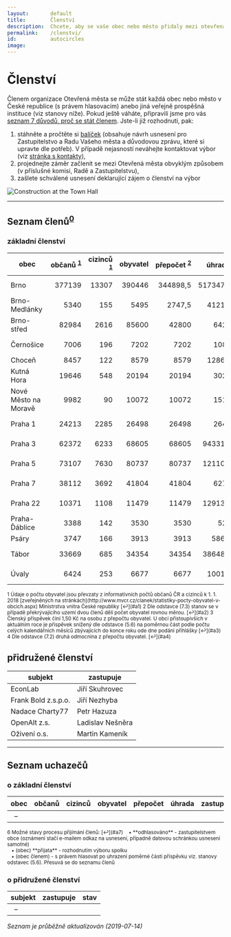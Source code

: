 ```yaml
---
layout:       default
title:        Členství
description:  Chcete, aby se vaše obec nebo město přidaly mezi otevřená města?
permalink:    /clenstvi/
id:           autocircles
image:
---
```


# Členství
Členem organizace Otevřená města se může stát každá obec nebo město v České republice (s právem hlasovacím) anebo jiná veřejně prospěšná instituce (viz stanovy níže). Pokud ještě váháte, připravili jsme pro vás [seznam 7 důvodů, proč se stát členem](/clenstvi/motivace/). Jste-li již rozhodnuti, pak:

1. stáhněte a pročtěte si [balíček](/balicek/) (obsahuje návrh usnesení pro Zastupitelstvo a Radu Vašeho města a důvodovou zprávu, které si upravte dle potřeb). V případě nejasností neváhejte kontaktovat výbor (viz [stránka s kontakty](/kontakty/)),
2. projednejte záměr začlenit se mezi Otevřená města obvyklým způsobem (v příslušné komisi, Radě a Zastupitelstvu),
3. zašlete schválené usnesení deklarující zájem o členství na výbor

![Construction at the Town Hall](/media/thumbnails/construction.jpg)

----

## <span id="Seznam_členů">Seznam členů</span><sup id="a0">[0](#f0)</sup>

### základní členství

obec | občanů&nbsp;<sup id="a1">[1](#f1)</sup> | cizinců &nbsp;<sup id="a1">[1](#f1)</sup> | obyvatel | přepočet&nbsp;<sup id="a2">[2](#f2)</sup> | úhrada&nbsp;<sup id="a3">[3](#f3)</sup> | zastupuje | hlasů&nbsp;<sup id="a4">[4](#f4)</sup> | členství
--- | ---:| ---:| ---:| ---:| ---:| --- | ---:| ---
Brno | 377139 | 13307 | 390446 | 344898,5 | 517347,75 | Ondřej Kotas | 625 | zakládající
Brno-Medlánky | 5340 | 155 | 5495 | 2747,5 | 4121,25 | Kateřina Žůrková | 74 | 2016-07
Brno-střed | 82984 | 2616 | 85600 | 42800 | 64200 | Patrik Doležal | 293 | zakládající
Černošice | 7006 | 196 | 7202 | 7202 | 10803 | Tomáš Kratochvíl | 85 | zakládající
Choceň | 8457 | 122 | 8579 | 8579 | 12868,5 | Jiří Pírko | 93 | 2019-01
Kutná Hora | 19646 | 548 | 20194 | 20194 | 30291 | Lukáš Jelínek | 142 | 2016-06
Nové Město na Moravě | 9982 | 90 | 10072 | 10072 | 15108 | Michal Šmarda | 100 | zakládající
Praha 1  | 24213 | 2285 | 26498 | 26498 | 26498 | Petr Kučera | 163 | 43586
Praha 3 | 62372 | 6233 | 68605 | 68605 | 94331,88 | Štěpán Štrébl | 262 | 43497
Praha 5 | 73107 | 7630 | 80737 | 80737 | 121105,5 | Radomír Palovský | 284 | zakládající
Praha 7 | 38112 | 3692 | 41804 | 41804 | 62706 | Ondřej Profant | 204 | 2016-06
Praha 22 | 10371 | 1108 | 11479 | 11479 | 12913,88 | Ing, Ivo Krátký | 107 | 2019-04
Praha-Ďáblice | 3388 | 142 | 3530 | 3530 | 5295 | Ing, Jan Hrdlička | 59 | 2016-07
Psáry | 3747 | 166 | 3913 | 3913 | 5869,5 | Vít Olmr | 63 | zakládající
Tábor | 33669 | 685 | 34354 | 34354 | 38648,25 | Václav Klecanda | 185 | 2019-04
Úvaly | 6424 | 253 | 6677 | 6677 | 10015,5 | Petr Borecký | 82 | 2016-08

<sup>
<span id="f1">1</span> Údaje o počtu obyvatel jsou převzaty z informativních počtů občanů ČR a cizinců k 1. 1. 2018 [zveřejněných na stránkách](http://www.mvcr.cz/clanek/statistiky-pocty-obyvatel-v-obcich.aspx) Ministrstva vnitra České republiky [↩](#a1)   
<span id="f2">2</span> Dle odstavce (7.3) stanov se v případě překrývajícího uzemí dvou členů dělí počet obyvatel rovnou měrou. [↩](#a2)   
<span id="f3">3</span> Členský příspěvek činí 1,50 Kč na osobu z přepočtu obyvatel. U obcí přistoupivších v aktuálním roce je příspěvek snížený dle odstavce (5.6) na poměrnou část podle počtu celých kalendářních měsíců zbývajících do konce roku ode dne podání přihlášky [↩](#a3)  
<span id="f4">4</span> Dle odstavce (7.2) druhá odmocnina z přepočtu obyvatel. [↩](#a4)  
</sup>

## přidružené členství

subjekt | zastupuje
--- | ---
EconLab | Jiří Skuhrovec
Frank Bold z.s.p.o. | Jiří Nezhyba
Nadace Charty77 | Petr Hazuza
OpenAlt z.s. | Ladislav Nešněra
Oživení o.s. | Martin Kameník

----

## <span id="Seznam_uchazečů">Seznam uchazečů</span>

### o základní členství

obec | občanů | cizinců | obyvatel | přepočet | úhrada | zastupuje | hlasů | stav&nbsp;<sup id="a6">[6](#f7)</sup>
--- | ---:| ---:| ---:| ---:| ---:| --- | ---:| ---
&nbsp;&nbsp;&ndash; |  |  |  |  |  |  |  |

<sup>
<span id="f6">6</span> Možné stavy procesu přijímání členů: [↩](#a7)  
&nbsp;&nbsp;&nbsp;&bull; **odhlasováno** - zastupitelstvem obce  (oznámení stačí e-mailem odkaz na usnesení, případně datovou schránkou usnesení samotné)<br>
&nbsp;&nbsp;&nbsp;&bull; (obec) **přijata** - rozhodnutím výboru spolku<br>
&nbsp;&nbsp;&nbsp;&bull; (obec členem) - s právem hlasovat po uhrazení poměrné části příspěvku viz. stanovy odstavec (5.6). Přesuvá se do seznamu členů  
</sup>

### o přidružené členství

subjekt | zastupuje | stav
--- | --- | ---
&nbsp;&nbsp;&ndash; | |

<!--
&nbsp;&nbsp;&ndash; |  |
-->
*Seznam je průběžně aktualizován (2019-07-14)*
